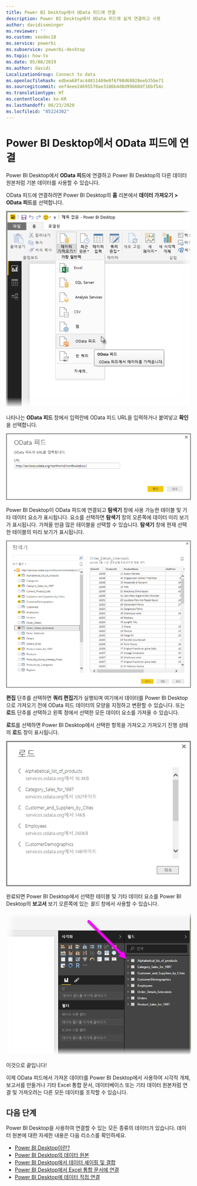 ```yaml
---
title: Power BI Desktop에서 OData 피드에 연결
description: Power BI Desktop에서 OData 피드에 쉽게 연결하고 사용
author: davidiseminger
ms.reviewer: ''
ms.custom: seodec18
ms.service: powerbi
ms.subservice: powerbi-desktop
ms.topic: how-to
ms.date: 05/08/2019
ms.author: davidi
LocalizationGroup: Connect to data
ms.openlocfilehash: edbea68fac44811469e0f6f90d68028eeb35be71
ms.sourcegitcommit: eef4eee24695570ae3186b4d8d99660df16bf54c
ms.translationtype: HT
ms.contentlocale: ko-KR
ms.lasthandoff: 06/23/2020
ms.locfileid: "85224382"
---
```

# <a name="connect-to-odata-feeds-in-power-bi-desktop"></a>Power BI Desktop에서 OData 피드에 연결
Power BI Desktop에서 **OData 피드**에 연결하고 Power BI Desktop의 다른 데이터 원본처럼 기본 데이터를 사용할 수 있습니다.

OData 피드에 연결하려면 Power BI Desktop의 **홈** 리본에서 **데이터 가져오기 > OData 피드**를 선택합니다.

![](media/desktop-connect-odata/connect-to-odata_1.png)

나타나는 **OData 피드** 창에서 입력란에 OData 피드 URL을 입력하거나 붙여넣고 **확인**을 선택합니다.

![](media/desktop-connect-odata/connect-to-odata_2.png)

Power BI Desktop이 OData 피드에 연결되고 **탐색기** 창에 사용 가능한 테이블 및 기타 데이터 요소가 표시됩니다. 요소를 선택하면 **탐색기** 창의 오른쪽에 데이터 미리 보기가 표시됩니다. 가져올 만큼 많은 테이블을 선택할 수 있습니다. **탐색기** 창에 현재 선택한 테이블의 미리 보기가 표시됩니다.

![](media/desktop-connect-odata/connect-to-odata_3.png)

**편집** 단추를 선택하면 **쿼리 편집기**가 실행되며 여기에서 데이터를 Power BI Desktop으로 가져오기 전에 OData 피드 데이터의 모양을 지정하고 변환할 수 있습니다. 또는 **로드** 단추를 선택하고 왼쪽 창에서 선택한 모든 데이터 요소를 가져올 수 있습니다.

**로드**를 선택하면 Power BI Desktop에서 선택한 항목을 가져오고 가져오기 진행 상태의 **로드** 창이 표시됩니다.

![](media/desktop-connect-odata/connect-to-odata_4.png)

완료되면 Power BI Desktop에서 선택한 테이블 및 기타 데이터 요소를 Power BI Desktop의 **보고서** 보기 오른쪽에 있는 *필드* 창에서 사용할 수 있습니다.

![](media/desktop-connect-odata/connect-to-odata_5.png)

이것으로 끝입니다!

이제 OData 피드에서 가져온 데이터를 Power BI Desktop에서 사용하여 시각적 개체, 보고서를 만들거나 기타 Excel 통합 문서, 데이터베이스 또는 기타 데이터 원본처럼 연결 및 가져오려는 다른 모든 데이터를 조작할 수 있습니다.

## <a name="next-steps"></a>다음 단계
Power BI Desktop을 사용하여 연결할 수 있는 모든 종류의 데이터가 있습니다. 데이터 원본에 대한 자세한 내용은 다음 리소스를 확인하세요.

* [Power BI Desktop이란?](../fundamentals/desktop-what-is-desktop.md)
* [Power BI Desktop의 데이터 원본](desktop-data-sources.md)
* [Power BI Desktop에서 데이터 셰이핑 및 결합](desktop-shape-and-combine-data.md)
* [Power BI Desktop에서 Excel 통합 문서에 연결](desktop-connect-excel.md)   
* [Power BI Desktop에 데이터 직접 연결](desktop-enter-data-directly-into-desktop.md)   
